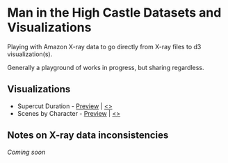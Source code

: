 # Man in the High Castle Datasets and Visualizations

Playing with Amazon X-ray data to go directly from X-ray files to d3 visualization(s).

Generally a playground of works in progress, but sharing regardless.

## Visualizations

- Supercut Duration - [Preview](https://jeffreylancaster.github.io/man-in-the-high-castle/duration-character/) | [<>](https://github.com/jeffreylancaster/man-in-the-high-castle/blob/master/duration-character/index.html)
- Scenes by Character - [Preview](https://jeffreylancaster.github.io/man-in-the-high-castle/scenes-character/) | [<>](https://github.com/jeffreylancaster/man-in-the-high-castle/blob/master/scenes-character/index.html)

## Notes on X-ray data inconsistencies

_Coming soon_
